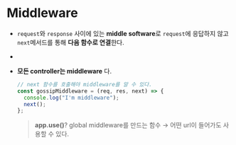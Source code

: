 # Middleware

- `request`와 `response` 사이에 있는 **middle software**로 `request`에 응답하지 않고 `next`메서드를 통해 **다음 함수로 연결**한다.
-
- **모든 controller는 middleware** 다.

  ```js
  // next 함수를 호출해야 middleware를 알 수 있다.
  const gossipMiddleware = (req, res, next) => {
    console.log("I'm middleware");
    next();
  };
  ```

  > **app.use()**? global middleware를 만드는 함수 → 어떤 url이 들어가도 사용할 수 있다.
